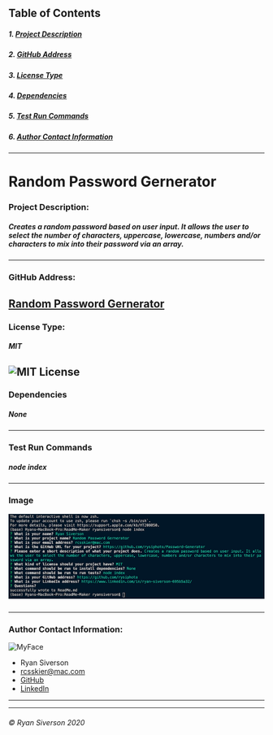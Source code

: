 ## Table of Contents
##### 1. [Project Description](#Project-Description)
##### 2. [GitHub Address](#GitHub-Address)
##### 3. [License Type](#License-Type)
##### 4. [Dependencies](#Dependencies)
##### 5. [Test Run Commands](#Test-Run-Commands)
##### 6. [Author Contact Information](#Author-Contact-Information)
---
# **Random Password Gernerator**

### **Project Description:**
##### Creates a random password based on user input. It allows the user to select the number of characters, uppercase, lowercase, numbers and/or characters to mix into their password via an array.
---
### **GitHub Address:**
[Random Password Gernerator](https://github.com/rysiphoto/Password-Generator)
---
### **License Type:**
##### MIT
![MIT License](https://img.shields.io/badge/license-MIT-green)
---
### **Dependencies**
##### None
---
### **Test Run Commands**
##### node index
---
### **Image**
<img src="assets/rpg.png">


##### 
---
### **Author Contact Information:**
![MyFace](https://avatars3.githubusercontent.com/u/61304775?s=150&u=d99beab884a1c29674dba64712a08086272d692b&v=4)
* Ryan Siverson
* rcsskier@mac.com
* [GitHub](https://github.com/rysiphoto)
* [LinkedIn](https://www.linkedin.com/in/ryan-siverson-695b5a32/)

---
---
###### © Ryan Siverson 2020
